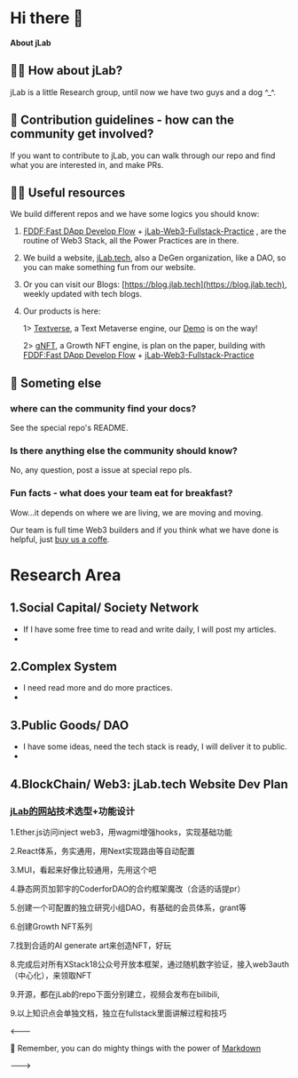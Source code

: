 # Hi there 👋

**About jLab**

## 🙋‍♀️ How about jLab?  

jLab is a little Research group, until now we have two guys and a dog ^_^.

## 🌈 Contribution guidelines - how can the community get involved?

If you want to contribute to jLab, you can walk through our repo and find what you are interested in, and make PRs.

## 👩‍💻 Useful resources 

We build different repos and we have some logics you should know:
1. [FDDF:Fast DApp Develop Flow](https://github.com/jLab-tech/FDDF) + [jLab-Web3-Fullstack-Practice](https://github.com/jLab-tech/jLab-Web3-Fullstack-Practice) , are the routine of Web3 Stack, all the Power Practices are in there.

2. We build a website, [jLab.tech](https://jlab.tech), also a DeGen organization, like a DAO, so you can make something fun from our website.


3. Or you can visit our Blogs: [https://blog.jlab.tech](https://blog.jlab.tech), weekly updated with tech blogs.

4. Our products is here:

    1> [Textverse](https://textverse.org), a Text Metaverse engine, our [Demo]() is on the way!

    2> [gNFT](https://github.com/jLab-tech/gNFT), a Growth NFT engine, is plan on the paper, building with [FDDF:Fast DApp Develop Flow](https://github.com/jLab-tech/FDDF) + [jLab-Web3-Fullstack-Practice](https://github.com/jLab-tech/jLab-Web3-Fullstack-Practice) 

## 🍿 Someting else
### where can the community find your docs? 
See the special repo's README.

### Is there anything else the community should know?
No, any question, post a issue at special repo pls.

### Fun facts - what does your team eat for breakfast?
Wow...it depends on where we are living, we are moving and moving.

Our team is full time Web3 builders and if you think what we have done is helpful, just [buy us a coffe]().

# Research Area

## 1.Social Capital/ Society Network
+ If I have some free time to read and write daily, I will post my articles.
+ 
## 2.Complex System
+ I need read more and do more practices.
+ 
## 3.Public Goods/ DAO
+ I have some ideas, need the tech stack is ready, I will deliver it to public.
+ 
## 4.BlockChain/ Web3: jLab.tech Website Dev Plan
### [jLab的网站](https://jlab.tech)技术选型+功能设计

1.Ether.js访问inject web3，用wagmi增强hooks，实现基础功能

2.React体系，务实通用，用Next实现路由等自动配置

3.MUI，看起来好像比较通用，先用这个吧

4.静态网页加郭宇的CoderforDAO的合约框架魔改（合适的话提pr）

5.创建一个可配置的独立研究小组DAO，有基础的会员体系，grant等

6.创建Growth NFT系列

7.找到合适的AI generate art来创造NFT，好玩

8.完成后对所有XStack18公众号开放本框架，通过随机数字验证，接入web3auth（中心化），来领取NFT

9.开源，都在jLab的repo下面分别建立，视频会发布在bilibili,

9.以上知识点会单独文档，独立在fullstack里面讲解过程和技巧

<---

🧙 Remember, you can do mighty things with the power of [Markdown](https://docs.github.com/github/writing-on-github/getting-started-with-writing-and-formatting-on-github/basic-writing-and-formatting-syntax)


--->
